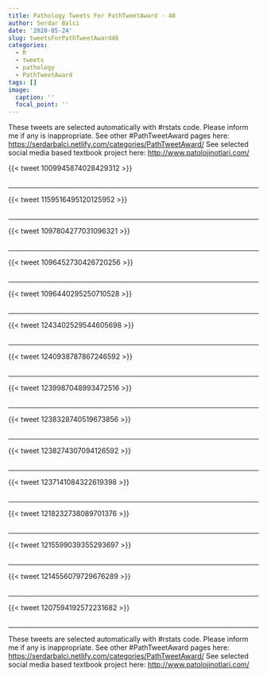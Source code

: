 ```yaml
---
title: Pathology Tweets For PathTweetAward - 48
author: Serdar Balci
date: '2020-05-24'
slug: tweetsForPathTweetAward48
categories:
  - R
  - tweets
  - pathology
  - PathTweetAward
tags: []
image:
  caption: ''
  focal_point: ''
---
```



These tweets are selected automatically with #rstats code. Please inform me if any is inappropriate.
See other #PathTweetAward pages here: https://serdarbalci.netlify.com/categories/PathTweetAward/ 
See selected social media based textbook project here: http://www.patolojinotlari.com/

{{< tweet 1009945874028429312 >}}
<br>
<br>
<hr>
{{< tweet 1159516495120125952 >}}
<br>
<br>
<hr>
{{< tweet 1097804277031096321 >}}
<br>
<br>
<hr>
{{< tweet 1096452730426720256 >}}
<br>
<br>
<hr>
{{< tweet 1096440295250710528 >}}
<br>
<br>
<hr>
{{< tweet 1243402529544605698 >}}
<br>
<br>
<hr>
{{< tweet 1240938787867246592 >}}
<br>
<br>
<hr>
{{< tweet 1239987048993472516 >}}
<br>
<br>
<hr>
{{< tweet 1238328740519673856 >}}
<br>
<br>
<hr>
{{< tweet 1238274307094126592 >}}
<br>
<br>
<hr>
{{< tweet 1237141084322619398 >}}
<br>
<br>
<hr>
{{< tweet 1218232738089701376 >}}
<br>
<br>
<hr>
{{< tweet 1215599039355293697 >}}
<br>
<br>
<hr>
{{< tweet 1214556079729676289 >}}
<br>
<br>
<hr>
{{< tweet 1207594192572231682 >}}
<br>
<br>
<hr>


These tweets are selected automatically with #rstats code. Please inform me if any is inappropriate.
See other #PathTweetAward pages here: https://serdarbalci.netlify.com/categories/PathTweetAward/ 
See selected social media based textbook project here: http://www.patolojinotlari.com/
